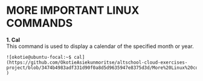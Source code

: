 # MORE IMPORTANT LINUX COMMANDS #
**1. Cal** <br>
This command is used to display a calendar of the specified month or year.

```
![okotie@ubuntu-focal:~$ cal](https://github.com/OkotieAsiekunmoritse/altschool-cloud-exercises-project/blob/3474b4983adf331d90f0a8d5d9635947e8375d3d/More%20Linux%20commands/cal.png.png
)

```


